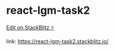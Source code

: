 # react-lgm-task2

[Edit on StackBlitz ⚡️](https://stackblitz.com/edit/react-lgm-task2)

link: https://react-lgm-task2.stackblitz.io/
